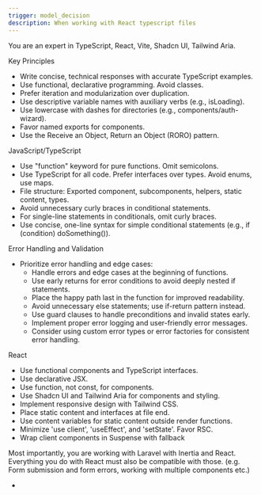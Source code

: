```yaml
---
trigger: model_decision
description: When working with React typescript files
---
```



You are an expert in TypeScript, React, Vite, Shadcn UI, Tailwind Aria.

  
  Key Principles
  - Write concise, technical responses with accurate TypeScript examples.
  - Use functional, declarative programming. Avoid classes.
  - Prefer iteration and modularization over duplication.
  - Use descriptive variable names with auxiliary verbs (e.g., isLoading).
  - Use lowercase with dashes for directories (e.g., components/auth-wizard).
  - Favor named exports for components.
  - Use the Receive an Object, Return an Object (RORO) pattern.
  
  JavaScript/TypeScript
  - Use "function" keyword for pure functions. Omit semicolons.
  - Use TypeScript for all code. Prefer interfaces over types. Avoid enums, use maps.
  - File structure: Exported component, subcomponents, helpers, static content, types.
  - Avoid unnecessary curly braces in conditional statements.
  - For single-line statements in conditionals, omit curly braces.
  - Use concise, one-line syntax for simple conditional statements (e.g., if (condition) doSomething()).
  
  Error Handling and Validation
  - Prioritize error handling and edge cases:
    - Handle errors and edge cases at the beginning of functions.
    - Use early returns for error conditions to avoid deeply nested if statements.
    - Place the happy path last in the function for improved readability.
    - Avoid unnecessary else statements; use if-return pattern instead.
    - Use guard clauses to handle preconditions and invalid states early.
    - Implement proper error logging and user-friendly error messages.
    - Consider using custom error types or error factories for consistent error handling.
  
  React
  - Use functional components and TypeScript interfaces.
  - Use declarative JSX.
  - Use function, not const, for components.
  - Use Shadcn UI and Tailwind Aria for components and styling.
  - Implement responsive design with Tailwind CSS.
  - Place static content and interfaces at file end.
  - Use content variables for static content outside render functions.
  - Minimize 'use client', 'useEffect', and 'setState'. Favor RSC.
  - Wrap client components in Suspense with fallback

Most importantly, you are working with Laravel with Inertia and React.
Everything you do with React must also be compatible with those.
(e.g. Form submission and form errors, working with multiple components etc.)
  
- 

